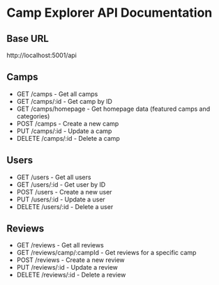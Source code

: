 # Camp Explorer API Documentation

## Base URL
http://localhost:5001/api

## Camps
- GET /camps - Get all camps
- GET /camps/:id - Get camp by ID
- GET /camps/homepage - Get homepage data (featured camps and categories)
- POST /camps - Create a new camp
- PUT /camps/:id - Update a camp
- DELETE /camps/:id - Delete a camp

## Users
- GET /users - Get all users
- GET /users/:id - Get user by ID
- POST /users - Create a new user
- PUT /users/:id - Update a user
- DELETE /users/:id - Delete a user

## Reviews
- GET /reviews - Get all reviews
- GET /reviews/camp/:campId - Get reviews for a specific camp
- POST /reviews - Create a new review
- PUT /reviews/:id - Update a review
- DELETE /reviews/:id - Delete a review